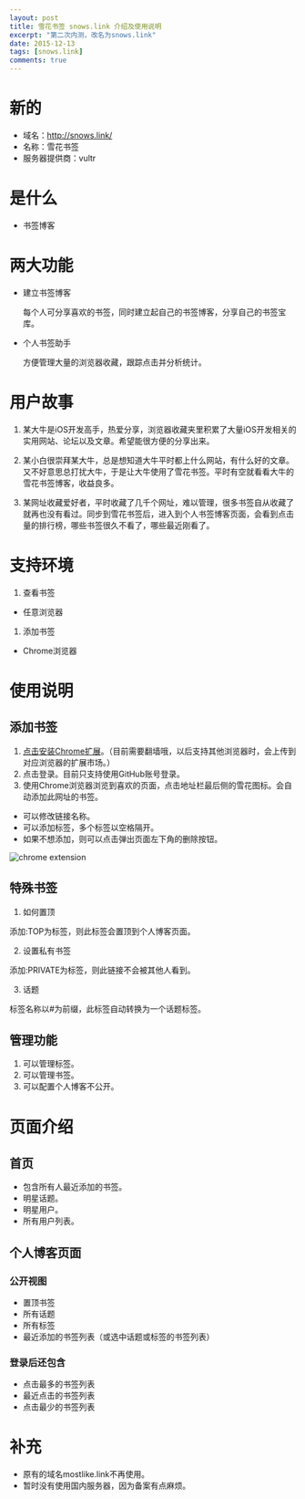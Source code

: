```yaml
---
layout: post
title: 雪花书签 snows.link 介绍及使用说明
excerpt: "第二次内测，改名为snows.link"
date: 2015-12-13
tags: [snows.link]
comments: true
---
```


# 新的
- 域名：http://snows.link/
- 名称：雪花书签
- 服务器提供商：vultr

# 是什么
- 书签博客

# 两大功能
- 建立书签博客

  每个人可分享喜欢的书签，同时建立起自己的书签博客，分享自己的书签宝库。

- 个人书签助手

  方便管理大量的浏览器收藏，跟踪点击并分析统计。

# 用户故事
1. 某大牛是iOS开发高手，热爱分享，浏览器收藏夹里积累了大量iOS开发相关的实用网站、论坛以及文章。希望能很方便的分享出来。

1. 某小白很崇拜某大牛，总是想知道大牛平时都上什么网站，有什么好的文章。又不好意思总打扰大牛，于是让大牛使用了雪花书签。平时有空就看看大牛的雪花书签博客，收益良多。

1. 某网址收藏爱好者，平时收藏了几千个网址，难以管理，很多书签自从收藏了就再也没有看过。同步到雪花书签后，进入到个人书签博客页面，会看到点击量的排行榜，哪些书签很久不看了，哪些最近刚看了。

# 支持环境
1. 查看书签
  - 任意浏览器
1. 添加书签
  - Chrome浏览器

# 使用说明

## 添加书签
1. [点击安装Chrome扩展](https://chrome.google.com/webstore/detail/snowslink/cmdbeghbiegcpgkgnhcbakkfmdphdcpo)。（目前需要翻墙哦，以后支持其他浏览器时，会上传到对应浏览器的扩展市场。）
1. 点击登录。目前只支持使用GitHub账号登录。
1. 使用Chrome浏览器浏览到喜欢的页面，点击地址栏最后侧的雪花图标。会自动添加此网址的书签。
  - 可以修改链接名称。
  - 可以添加标签，多个标签以空格隔开。
  - 如果不想添加，则可以点击弹出页面左下角的删除按钮。

![chrome extension](http://everettjf.github.io/stuff/snows/extension.png)

## 特殊书签
1. 如何置顶

  添加:TOP为标签，则此标签会置顶到个人博客页面。

2. 设置私有书签

  添加:PRIVATE为标签，则此链接不会被其他人看到。

3. 话题

  标签名称以#为前缀，此标签自动转换为一个话题标签。

## 管理功能

1. 可以管理标签。
1. 可以管理书签。
1. 可以配置个人博客不公开。

# 页面介绍
## 首页
  - 包含所有人最近添加的书签。
  - 明星话题。
  - 明星用户。
  - 所有用户列表。

## 个人博客页面

### 公开视图
  - 置顶书签
  - 所有话题
  - 所有标签
  - 最近添加的书签列表（或选中话题或标签的书签列表）

### 登录后还包含
  - 点击最多的书签列表
  - 最近点击的书签列表
  - 点击最少的书签列表

# 补充
- 原有的域名mostlike.link不再使用。
- 暂时没有使用国内服务器，因为备案有点麻烦。
